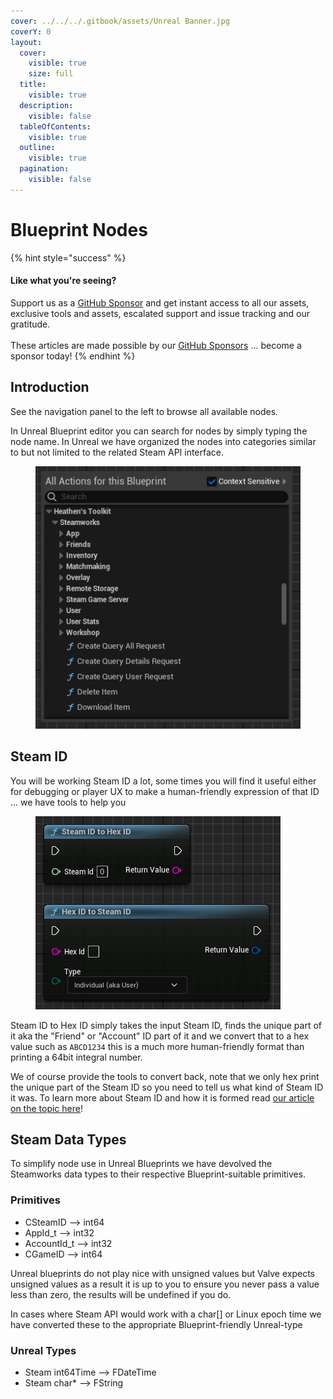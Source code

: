 ```yaml
---
cover: ../../../.gitbook/assets/Unreal Banner.jpg
coverY: 0
layout:
  cover:
    visible: true
    size: full
  title:
    visible: true
  description:
    visible: false
  tableOfContents:
    visible: true
  outline:
    visible: true
  pagination:
    visible: false
---
```


# Blueprint Nodes

{% hint style="success" %}
#### Like what you're seeing?

Support us as a [GitHub Sponsor](../../../become-a-sponsor/) and get instant access to all our assets, exclusive tools and assets, escalated support and issue tracking and our gratitude.\
\
These articles are made possible by our [GitHub Sponsors](../../../become-a-sponsor/) ... become a sponsor today!
{% endhint %}

## Introduction

See the navigation panel to the left to browse all available nodes.

In Unreal Blueprint editor you can search for nodes by simply typing the node name. In Unreal we have organized the nodes into categories similar to but not limited to the related Steam API interface.

<figure><img src="../../../.gitbook/assets/image (11).png" alt=""><figcaption></figcaption></figure>

## Steam ID

You will be working Steam ID a lot, some times you will find it useful either for debugging or player UX to make a human-friendly expression of that ID ... we have tools to help you

<figure><img src="../../../.gitbook/assets/image (1) (1) (1).png" alt=""><figcaption></figcaption></figure>

Steam ID to Hex ID simply takes the input Steam ID, finds the unique part of it aka the "Friend" or "Account" ID part of it and we convert that to a hex value such as `ABCD1234` this is a much more human-friendly format than printing a 64bit integral number.

We of course provide the tools to convert back, note that we only hex print the unique part of the Steam ID so you need to tell us what kind of Steam ID it was. To learn more about Steam ID and how it is formed read [our article on the topic here](../../../steam/csteamid.md)!

## Steam Data Types

To simplify node use in Unreal Blueprints we have devolved the Steamworks data types to their respective Blueprint-suitable primitives.&#x20;

### Primitives

* CSteamID --> int64
* AppId\_t --> int32
* AccountId\_t --> int32
* CGameID --> int64

Unreal blueprints do not play nice with unsigned values but Valve expects unsigned values as a result it is up to you to ensure you never pass a value less than zero, the results will be undefined if you do.

In cases where Steam API would work with a char\[] or Linux epoch time we have converted these to the appropriate Blueprint-friendly Unreal-type

### Unreal Types

* Steam int64Time --> FDateTime
* Steam char\* --> FString
